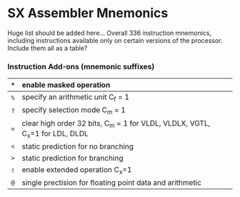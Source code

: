 # SX Assembler Mnemonics #

Huge list should be added here...
Overall 336 instruction mnemonics, including instructions available only on certain versions of the processor.
Include them all as a table?

### Instruction Add-ons (mnemonic suffixes) ###

| `*` | enable masked operation |
|:----|:------------------------|
| `%` | specify an arithmetic unit C<sub>f</sub> = 1 |
| `?` | specify selection mode C<sub>m</sub> = 1 |
| `=` | clear high order 32 bits, C<sub>m</sub> = 1 for VLDL, VLDLX, VGTL, C<sub>x</sub>=1 for LDL, DLDL |
| `<` | static prediction for no branching |
| `>` | static prediction for branching |
| `!` | enable extended operation C<sub>x</sub>=1 |
| `@` | single prectision for floating point data and arithmetic |